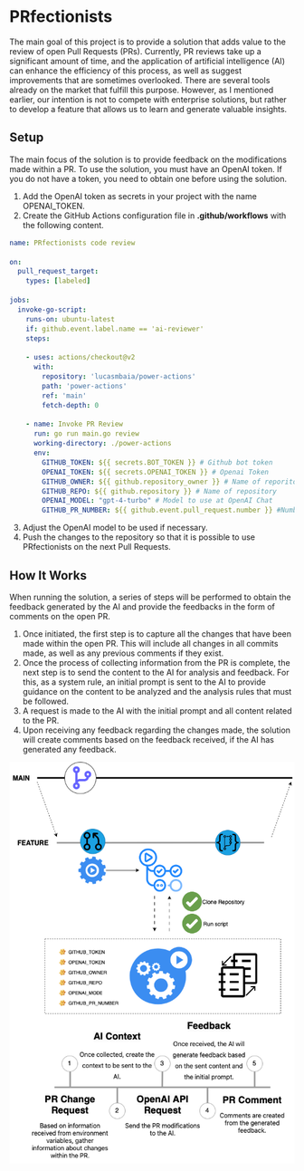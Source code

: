 # PRfectionists

The main goal of this project is to provide a solution that adds value to the review of open Pull Requests (PRs). Currently, PR reviews take up a significant amount of time, and the application of artificial intelligence (AI) can enhance the efficiency of this process, as well as suggest improvements that are sometimes overlooked. There are several tools already on the market that fulfill this purpose. However, as I mentioned earlier, our intention is not to compete with enterprise solutions, but rather to develop a feature that allows us to learn and generate valuable insights.

## Setup

The main focus of the solution is to provide feedback on the modifications made within a PR. To use the solution, you must have an OpenAI token. If you do not have a token, you need to obtain one before using the solution.

1) Add the OpenAI token as secrets in your project with the name OPENAI_TOKEN.
2) Create the GitHub Actions configuration file in **.github/workflows** with the following content.

```yml
name: PRfectionists code review

on:
  pull_request_target:
    types: [labeled]

jobs:
  invoke-go-script:
    runs-on: ubuntu-latest
    if: github.event.label.name == 'ai-reviewer'
    steps:
    
    - uses: actions/checkout@v2
      with:
        repository: 'lucasmbaia/power-actions'
        path: 'power-actions'
        ref: 'main'
        fetch-depth: 0
                
    - name: Invoke PR Review
      run: go run main.go review
      working-directory: ./power-actions
      env:
        GITHUB_TOKEN: ${{ secrets.BOT_TOKEN }} # Github bot token
        OPENAI_TOKEN: ${{ secrets.OPENAI_TOKEN }} # Openai Token
        GITHUB_OWNER: ${{ github.repository_owner }} # Name of reporitory's owner
        GITHUB_REPO: ${{ github.repository }} # Name of repository
        OPENAI_MODEL: "gpt-4-turbo" # Model to use at OpenAI Chat
        GITHUB_PR_NUMBER: ${{ github.event.pull_request.number }} #Number of PR
```

3) Adjust the OpenAI model to be used if necessary.
4) Push the changes to the repository so that it is possible to use PRfectionists on the next Pull Requests.

## How It Works

When running the solution, a series of steps will be performed to obtain the feedback generated by the AI and provide the feedbacks in the form of comments on the open PR.

1) Once initiated, the first step is to capture all the changes that have been made within the open PR. This will include all changes in all commits made, as well as any previous comments if they exist.
2) Once the process of collecting information from the PR is complete, the next step is to send the content to the AI for analysis and feedback. For this, as a system rule, an initial prompt is sent to the AI to provide guidance on the content to be analyzed and the analysis rules that must be followed.
3) A request is made to the AI with the initial prompt and all content related to the PR.
4) Upon receiving any feedback regarding the changes made, the solution will create comments based on the feedback received, if the AI has generated any feedback.

<div align="center">
  <img src="./images/PRfectionism.png" alt="PRfectionists">
</div>
